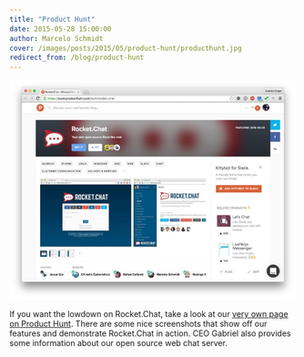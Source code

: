 ```yaml
---
title: "Product Hunt"
date: 2015-05-28 15:00:00
author: Marcelo Schmidt
cover: /images/posts/2015/05/product-hunt/producthunt.jpg
redirect_from: /blog/product-hunt
---
```


![](/images/posts/2015/05/product-hunt/ProductHunt---May-28-2015.jpg?)

If you want the lowdown on Rocket.Chat, take a look at our [very own page on Product Hunt](https://www.producthunt.com/tech/rocket-chat). There are some nice screenshots that show off our features and demonstrate Rocket.Chat in action. CEO Gabriel also provides some information about our open source web chat server.
